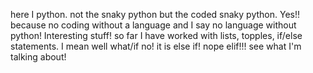 here I python. not the snaky python but the coded snaky python. 
Yes!! because no coding without a language and I say no language without python! Interesting stuff!
so far I have worked with lists, topples, if/else statements.
I mean well what/if no! it is else if! nope elif!!!
 see what I'm talking about!
